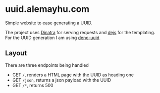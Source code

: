 # uuid.alemayhu.com

Simple website to ease generating a UUID.

The project uses [Dinatra][0] for serving requests and [dejs][2] for the
templating.  For the UUID generation I am using [deno-uuid][1].

## Layout

There are three endpoints being handled

- GET `/`, renders a HTML page with the UUID as heading one
- GET `/json`, returns a json payload with the UUID
- GET `/*`, returns 500

[0]: https://github.com/syumai/dinatra
[1]: https://github.com/lucascaro/deno-uuid
[2]: https://github.com/syumai/dejs

